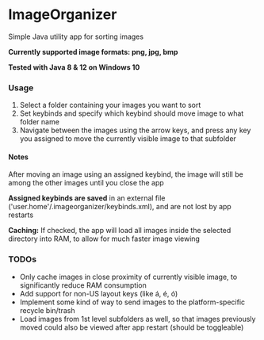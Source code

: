# ImageOrganizer
Simple Java utility app for sorting images

**Currently supported image formats: png, jpg, bmp**

**Tested with Java 8 & 12 on Windows 10**

### Usage
1. Select a folder containing your images you want to sort
2. Set keybinds and specify which keybind should move image to what folder name
3. Navigate between the images using the arrow keys, and press any key you assigned to move the currently visible image to that subfolder

#### Notes
After moving an image using an assigned keybind, the image will still be among the other images until you close the app

**Assigned keybinds are saved** in an external file ('user.home'/.imageorganizer/keybinds.xml), and are not lost by app restarts

**Caching:** If checked, the app will load all images inside the selected directory into RAM, to allow for much faster image viewing

### TODOs
* Only cache images in close proximity of currently visible image, to significantly reduce RAM consumption
* Add support for non-US layout keys (like á, é, ó)
* Implement some kind of way to send images to the platform-specific recycle bin/trash
* Load images from 1st level subfolders as well, so that images previously moved could also be viewed after app restart (should be toggleable)
